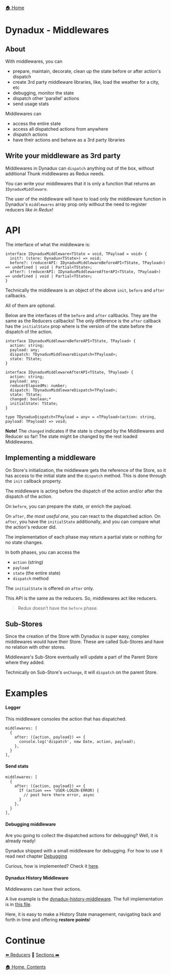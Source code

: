 [🏠 Home](../README.md)

# Dynadux - Middlewares

## About

With middlewares, you can
- prepare, maintain, decorate, clean up the state before or after action's dispatch
- create 3rd party middleware libraries, like, load the weather for a city, etc
- debugging, monitor the state
- dispatch other 'parallel' actions
- send usage stats

Middlewares can
- access the entire state
- access all dispatched actions from anywhere
- dispatch actions
- have their actions and behave as a 3rd party libraries

## Write your middleware as 3rd party

Middlewares in Dynadux can `dispatch` anything out of the box, without additional Thunk middlewares as Redux needs. 

You can write your middlewares that it is only a function that returns an `IDynaduxMiddleware`.

The user of the middleware will have to load only the middleware function in Dynadux's `middlewares` array prop only without the need to register reducers _like in Redux_!

# API
The interface of what the middleware is:
```
interface IDynaduxMiddleware<TState = void, TPayload = void> {
  init?: (store: Dynadux<TState>) => void;
  before?: (reducerAPI: IDynaduxMiddlewareBeforeAPI<TState, TPayload>) => undefined | void | Partial<TState>;
  after?: (reducerAPI: IDynaduxMiddlewareAfterAPI<TState, TPayload>) => undefined | void | Partial<TState>;
}
```
Technically the middleware is an object of the above `init`, `before` and `after` callbacks.

All of them are optional.

Below are the interfaces of the `before` and `after` callbacks. They are the same as the Reducers callbacks! 
The only difference is the `after` callback has the `initialState` prop where is the version of the state before the dispatch of the action.
```
interface IDynaduxMiddlewareBeforeAPI<TState, TPayload> {
  action: string;
  payload: any;
  dispatch: TDynaduxMiddlewareDispatch<TPayload>;
  state: TState;
}

interface IDynaduxMiddlewareAfterAPI<TState, TPayload> {
  action: string;
  payload: any;
  reducerElapsedMs: number;
  dispatch: TDynaduxMiddlewareDispatch<TPayload>;
  state: TState;
  changed: boolean;*
  initialState: TState;
}

type TDynaduxDispatch<TPayload = any> = <TPayload>(action: string, payload: TPayload) => void;
```

**Note!** The `changed` indicates if the state is changed by the Middlewares and Reducer so far! The state might be changed by the rest loaded Middlewares. 

## Implementing a middleware

On Store's initialization, the middleware gets the reference of the Store, 
so it has access to the initial state and the `dispatch` method. 
This is done through the `init` callback property.  

The middleware is acting before the dispatch of the action and/or after the dispatch of the action.

On `before`, you can prepare the state, or enrich the payload.

On `after`, _the most useful one_, you can react to the dispatched action. 
On `after`, you have the `initialState` additionally, and you can compare what the action's reducer did. 

The implementation of each phase may return a partial state or nothing for no state changes.

In both phases, you can access the 
- `action` (string)
- `payload`
- `state` (the entire state)
- `dispatch` method

The `initialState` is offered on `after` only.

This API is the same as the reducers. 
So, middlewares act like reducers. 

> Redux doesn’t have the `before` phase.

## Sub-Stores

Since the creation of the Store with Dynadux is super easy, complex middlewares would have their Store.
These are called Sub-Stores and have no relation with other stores. 

Middleware's Sub-Store eventually will update a part of the Parent Store where they added. 

Technically on Sub-Store's `onChange`, it will `dispatch` on the parent Store.

# Examples

#### Logger

This middleware consoles the action that has dispatched.
```
middlewares: [
  {
    after: ({action, payload}) => {
      console.log('dispatch', new Date, action, payload);
    },
  }
],

```

#### Send stats

```
middlewares: [
  {
    after: ({action, payload}) => {
      If (action === ‘USER-LOGIN-ERROR) {
        // post here there error, async
      }
    },
  }
],

```
#### Debugging middleware

Are you going to collect the dispatched actions for debugging? Well, it is already ready!

Dynadux shipped with a small middleware for debugging. For how to use it read next chapter [Debugging](doc/API-Debugging.md)

Curious, how is implemented? Check it [here](https://github.com/aneldev/dynadux/blob/master/src/middlewares/dynaduxDebugMiddleware.ts).

#### Dynadux History Middleware

Middlewares can have their actions.

A live example is the [dynadux-history-middleware](https://github.com/aneldev/dynadux-history-middleware). 
The full implementation is in [this file](https://github.com/aneldev/dynadux-history-middleware/blob/master/src/dynaduxHistoryMiddleware.ts).

Here, it is easy to make a History State management, navigating back and forth in time and offering **restore points**!

# Continue

[⬅️ Reducers](../README.md) 🔶 [Sections ➡️](doc/API-Sections.md) 

[🏠 Home, Contents](../README.md#table-of-contents)
